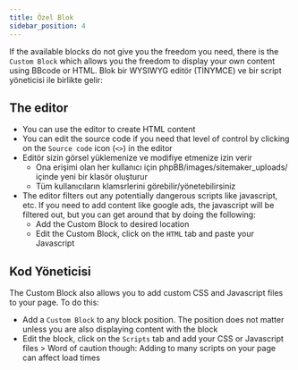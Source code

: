 ```yaml
---
title: Özel Blok
sidebar_position: 4
---
```


If the available blocks do not give you the freedom you need, there is the `Custom Block` which allows you the freedom to display your own content using BBcode or HTML. Blok bir WYSIWYG editör (TİNYMCE) ve bir script yöneticisi ile birlikte gelir:

## The editor

-   You can use the editor to create HTML content
-   You can edit the source code if you need that level of control by clicking on the `Source code` icon (`<>`) in the editor
-   Editör sizin görsel yüklemenize ve modifiye etmenize izin verir
    -   Ona erişimi olan her kullanıcı için phpBB/images/sitemaker_uploads/ içinde yeni bir klasör oluşturur
    -   Tüm kullanıcıların klamsrlerini görebilir/yönetebilirsiniz
-   The editor filters out any potentially dangerous scripts like javascript, etc. If you need to add content like google ads, the javascript will be filtered out, but you can get around that by doing the following:
    -   Add the Custom Block to desired location
    -   Edit the Custom Block, click on the `HTML` tab and paste your Javascript

## Kod Yöneticisi

The Custom Block also allows you to add custom CSS and Javascript files to your page. To do this:

-   Add a `Custom Block` to any block position. The position does not matter unless you are also displaying content with the block
-   Edit the block, click on the `Scripts` tab and add your CSS or Javascript files > Word of caution though: Adding to many scripts on your page can affect load times
